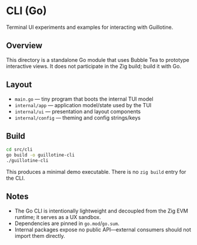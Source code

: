 # CLI (Go)

Terminal UI experiments and examples for interacting with Guillotine.

## Overview

This directory is a standalone Go module that uses Bubble Tea to prototype interactive views. It does not participate in the Zig build; build it with Go.

## Layout

- `main.go` — tiny program that boots the internal TUI model
- `internal/app` — application model/state used by the TUI
- `internal/ui` — presentation and layout components
- `internal/config` — theming and config strings/keys

## Build

```bash
cd src/cli
go build -o guillotine-cli
./guillotine-cli
```

This produces a minimal demo executable. There is no `zig build` entry for the CLI.

## Notes

- The Go CLI is intentionally lightweight and decoupled from the Zig EVM runtime; it serves as a UX sandbox.
- Dependencies are pinned in `go.mod`/`go.sum`.
- Internal packages expose no public API—external consumers should not import them directly.
